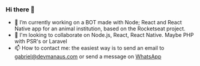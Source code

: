 ### Hi there 👋
- 🔭 I’m currently working on a BOT made with Node; React and React Native app for an animal institution, based on the Rocketseat project.
- 👯 I'm looking to collaborate on Node.js, React, React Native. Maybe PHP with PSR's or Laravel
- 📫 How to contact me: the easiest way is to send an email to gabriel@devmanaus.com or send a message on [WhatsApp](https://api.whatsapp.com/send?phone=559299772008&text=Ola%2C%20gabriel%20vi%20seu%20numero%20no%20github.)

<!--
Here are some ideas to get you started:

- 🔭 I’m currently working on ...
- 🌱 I’m currently learning ...
- 👯 I’m looking to collaborate on ...
- 🤔 I’m looking for help with ...
- 💬 Ask me about ...
- 📫 How to reach me: ...
- 😄 Pronouns: ...
- ⚡ Fun fact: ...
-->
